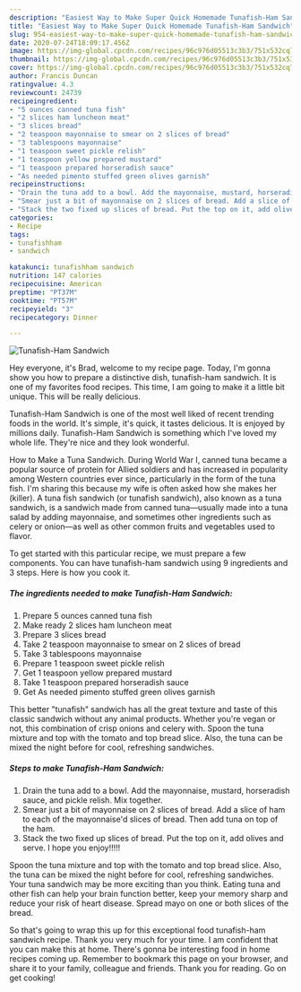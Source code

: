 ```yaml
---
description: "Easiest Way to Make Super Quick Homemade Tunafish-Ham Sandwich"
title: "Easiest Way to Make Super Quick Homemade Tunafish-Ham Sandwich"
slug: 954-easiest-way-to-make-super-quick-homemade-tunafish-ham-sandwich
date: 2020-07-24T18:09:17.456Z
image: https://img-global.cpcdn.com/recipes/96c976d05513c3b3/751x532cq70/tunafish-ham-sandwich-recipe-main-photo.jpg
thumbnail: https://img-global.cpcdn.com/recipes/96c976d05513c3b3/751x532cq70/tunafish-ham-sandwich-recipe-main-photo.jpg
cover: https://img-global.cpcdn.com/recipes/96c976d05513c3b3/751x532cq70/tunafish-ham-sandwich-recipe-main-photo.jpg
author: Francis Duncan
ratingvalue: 4.3
reviewcount: 24739
recipeingredient:
- "5 ounces canned tuna fish"
- "2 slices ham luncheon meat"
- "3 slices bread"
- "2 teaspoon mayonnaise to smear on 2 slices of bread"
- "3 tablespoons mayonnaise"
- "1 teaspoon sweet pickle relish"
- "1 teaspoon yellow prepared mustard"
- "1 teaspoon prepared horseradish sauce"
- "As needed pimento stuffed green olives garnish"
recipeinstructions:
- "Drain the tuna add to a bowl. Add the mayonnaise, mustard, horseradish sauce, and pickle relish. Mix together."
- "Smear just a bit of mayonnaise on 2 slices of bread. Add a slice of ham to each of the mayonnaise&#39;d slices of bread. Then add tuna on top of the ham."
- "Stack the two fixed up slices of bread. Put the top on it, add olives and serve. I hope you enjoy!!!!!"
categories:
- Recipe
tags:
- tunafishham
- sandwich

katakunci: tunafishham sandwich 
nutrition: 147 calories
recipecuisine: American
preptime: "PT37M"
cooktime: "PT57M"
recipeyield: "3"
recipecategory: Dinner

---
```



![Tunafish-Ham Sandwich](https://img-global.cpcdn.com/recipes/96c976d05513c3b3/751x532cq70/tunafish-ham-sandwich-recipe-main-photo.jpg)

Hey everyone, it's Brad, welcome to my recipe page. Today, I'm gonna show you how to prepare a distinctive dish, tunafish-ham sandwich. It is one of my favorites food recipes. This time, I am going to make it a little bit unique. This will be really delicious.

Tunafish-Ham Sandwich is one of the most well liked of recent trending foods in the world. It's simple, it's quick, it tastes delicious. It is enjoyed by millions daily. Tunafish-Ham Sandwich is something which I've loved my whole life. They're nice and they look wonderful.

How to Make a Tuna Sandwich. During World War I, canned tuna became a popular source of protein for Allied soldiers and has increased in popularity among Western countries ever since, particularly in the form of the tuna fish. I&#39;m sharing this because my wife is often asked how she makes her (killer). A tuna fish sandwich (or tunafish sandwich), also known as a tuna sandwich, is a sandwich made from canned tuna—usually made into a tuna salad by adding mayonnaise, and sometimes other ingredients such as celery or onion—as well as other common fruits and vegetables used to flavor.


To get started with this particular recipe, we must prepare a few components. You can have tunafish-ham sandwich using 9 ingredients and 3 steps. Here is how you cook it.

<!--inarticleads1-->

##### The ingredients needed to make Tunafish-Ham Sandwich:

1. Prepare 5 ounces canned tuna fish
1. Make ready 2 slices ham luncheon meat
1. Prepare 3 slices bread
1. Take 2 teaspoon mayonnaise to smear on 2 slices of bread
1. Take 3 tablespoons mayonnaise
1. Prepare 1 teaspoon sweet pickle relish
1. Get 1 teaspoon yellow prepared mustard
1. Take 1 teaspoon prepared horseradish sauce
1. Get As needed pimento stuffed green olives garnish


This better &#34;tunafish&#34; sandwich has all the great texture and taste of this classic sandwich without any animal products. Whether you&#39;re vegan or not, this combination of crisp onions and celery with. Spoon the tuna mixture and top with the tomato and top bread slice. Also, the tuna can be mixed the night before for cool, refreshing sandwiches. 

<!--inarticleads2-->

##### Steps to make Tunafish-Ham Sandwich:

1. Drain the tuna add to a bowl. Add the mayonnaise, mustard, horseradish sauce, and pickle relish. Mix together.
1. Smear just a bit of mayonnaise on 2 slices of bread. Add a slice of ham to each of the mayonnaise&#39;d slices of bread. Then add tuna on top of the ham.
1. Stack the two fixed up slices of bread. Put the top on it, add olives and serve. I hope you enjoy!!!!!


Spoon the tuna mixture and top with the tomato and top bread slice. Also, the tuna can be mixed the night before for cool, refreshing sandwiches. Your tuna sandwich may be more exciting than you think. Eating tuna and other fish can help your brain function better, keep your memory sharp and reduce your risk of heart disease. Spread mayo on one or both slices of the bread. 

So that's going to wrap this up for this exceptional food tunafish-ham sandwich recipe. Thank you very much for your time. I am confident that you can make this at home. There's gonna be interesting food in home recipes coming up. Remember to bookmark this page on your browser, and share it to your family, colleague and friends. Thank you for reading. Go on get cooking!
